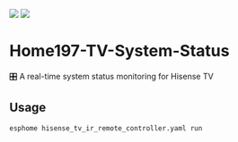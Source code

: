[![](https://img.shields.io/badge/Powered%20by-ESPHome-black)](https://esphome.io/)
[![](https://img.shields.io/badge/Powered%20by-ESP8285-black)](http://www.lctech-inc.com/cpzx/1/486.html)
# Home197-TV-System-Status
🎛️ A real-time system status monitoring for Hisense TV

## Usage
```
esphome hisense_tv_ir_remote_controller.yaml run
```
